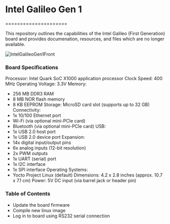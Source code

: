 # Intel Galileo Gen 1
=====================

This repository outlines the capabilities of the Intel Galileo (First Generation) board and provides documenation, resources, and files which are no longer available.

![IntelGalileoGen1Front](/images/Intel_Galileo_Gen1_Front.jpg?raw=true "Intel Galileo Gen1 Front")

### Board Specifications

Processor: Intel Quark SoC X1000 application processor
Clock Speed: 400 MHz
Operating Voltage: 3.3V
Memory:
- 256 MB DDR3 RAM
- 8 MB NOR flash memory
- 8 KB EEPROM
Storage: MicroSD card slot (supports up to 32 GB)
Connectivity:
- 1x 10/100 Ethernet port
- Wi-Fi (via optional mini-PCIe card)
- Bluetooth (via optional mini-PCIe card)
USB:
- 1x USB 2.0 host port
- 1x USB 2.0 device port
Expansion:
- 14x digital input/output pins
- 6x analog inputs (12-bit resolution)
- 2x PWM outputs
- 1x UART (serial) port
- 1x I2C interface
- 1x SPI interface
Operating Systems:
- Yocto Project Linux (default)
Dimensions: 4.2 x 2.8 inches (approx. 10.7 x 7.1 cm)
Power: 5V DC input (via barrel jack or header pin)

### Table of Contents

- Update the board firmware
- Compile new linux image
- Log in to board using RS232 serial connection

